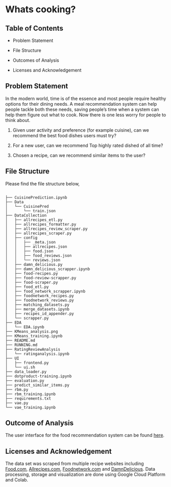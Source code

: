 
# Whats cooking?

  
## Table of Contents

  
- Problem Statement

  
- File Structure

  
- Outcomes of Analysis


- Licenses and Acknowledgement



 

## Problem Statement


In the modern world, time is of the essence and most people require healthy options for their dining needs. A meal recommendation system can help people tackle both these needs, saving people’s time when a system can help them figure out what to cook. Now there is one less worry for people to think about.

1. Given user activity and preference (for example cuisine), can we recommend the best food dishes users must try?

2. For a new user, can we recommend Top highly rated dished of all time?

3. Chosen a recipe, can we recommend similar items to the user?
  

## File Structure


Please find the file structure below,
  

```

├── CuisinePrediction.ipynb
├── Data
│   └── CuisinePred
│       └── train.json
├── DataCollection
│   ├── allrecipes_etl.py
│   ├── allrecipes_formatter.py
│   ├── allrecipes_review_scraper.py
│   ├── allrecipes_scraper.py
│   ├── config
│   │   ├── _meta.json
│   │   ├── allrecipes.json
│   │   ├── food.json
│   │   ├── food_reviews.json
│   │   └── reviews.json
│   ├── damn_delicious.py
│   ├── damn_delicious_scrapper.ipynb
│   ├── food-recipes.py
│   ├── food-review-scrapper.py
│   ├── food-scraper.py
│   ├── food_etl.py
│   ├── food_network_scrapper.ipynb
│   ├── foodnetwork_recipes.py
│   ├── foodnetwork_reviews.py
│   ├── matching_datasets.py
│   ├── merge_datasets.ipynb
│   ├── recipes_id_appender.py
│   └── scrapper.py
├── EDA
│   └── EDA.ipynb
├── KMeans_analysis.png
├── KMeans_training.ipynb
├── README.md
├── RUNNING.md
├── RatingReviewAnalysis
│   └── ratinganalysis.ipynb
├── UI
│   ├── frontend.py
│   └── ui.sh
├── data_loader.py
├── dotproduct-training.ipynb
├── evaluation.py
├── predict_similar_items.py
├── rbm.py
├── rbm_training.ipynb
├── requirements.txt
├── vae.py
└── vae_training.ipynb

```

## Outcome of Analysis


The user interface for the food recommendation system can be found [here](http://34.105.46.205:8501/).


## Licenses and Acknowledgement


The data set was scraped from multiple recipe websites including [Food.com](https://www.food.com/?ref=nav), [Allrecipes.com](https://www.allrecipes.com/), [Foodnetwork.com](https://www.foodnetwork.com/) and [DamnDelicious](https://damndelicious.net/). Data processing, storage and visualization are done using Google Cloud Platform and Colab.
